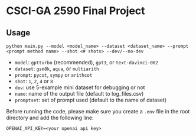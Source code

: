 # CSCI-GA 2590 Final Project

## Usage

`python main.py --model <model_name> --dataset <dataset_name> --prompt <prompt method name> --shot <# shots> --dev/--no-dev`

- `model`: `gptturbo` (recommended), `gpt3`, or `text-davinci-002`
- `dataset`: `gsm8k`, `aqua`, or `multiarith`
- `prompt`: `pycot`, `sympy` or `arithcot`
- `shot`: `1`, `2`, `4` or `8`
- `dev`: use 5-example mini dataset for debugging or not
- `name`: name of the output file (default to log_files.csv)
- `promptset`: set of prompt used (default to the name of dataset)

Before running the code, please make sure you create a `.env` file in the root directory and add the following line:

`OPENAI_API_KEY=<your openai api key>`
